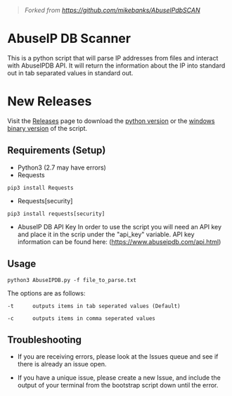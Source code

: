 >_Forked from https://github.com/mikebanks/AbuseIPdbSCAN_

# AbuseIP DB Scanner

This is a python script that will parse IP addresses from files and interact with AbuseIPDB API. It will return the information about the IP into standard out in tab separated values in standard out.

# New Releases

Visit the [Releases](https://github.com/louigigr/AbuseIP-db-scanner/releases) page to download the [python version](https://github.com/louigigr/AbuseIP-db-scanner/releases/download/v1.0-beta.4/abuseipdb-all.zip) or the [windows binary version](https://github.com/louigigr/AbuseIP-db-scanner/releases/download/v1.0-beta.4/abuseipdb-win.zip) of the script.

## Requirements (Setup)


- Python3 (2.7 may have errors)
- Requests
```
pip3 install Requests
```
- Requests[security]
```
pip3 install requests[security]
```
- AbuseIP DB API Key
In order to use the script you will need an API key and place it in the scrip under the "api_key" variable. API key information can be found here: (https://www.abuseipdb.com/api.html)

## Usage

```
python3 AbuseIPDB.py -f file_to_parse.txt
```

 The options are as follows:

```
-t      outputs items in tab seperated values (Default)

-c      outputs items in comma seperated values
```

## Troubleshooting

- If you are receiving errors, please look at the Issues queue and see if there is already an issue open.

- If you have a unique issue, please create a new Issue, and include the output of your terminal from the bootstrap script down until the error.

